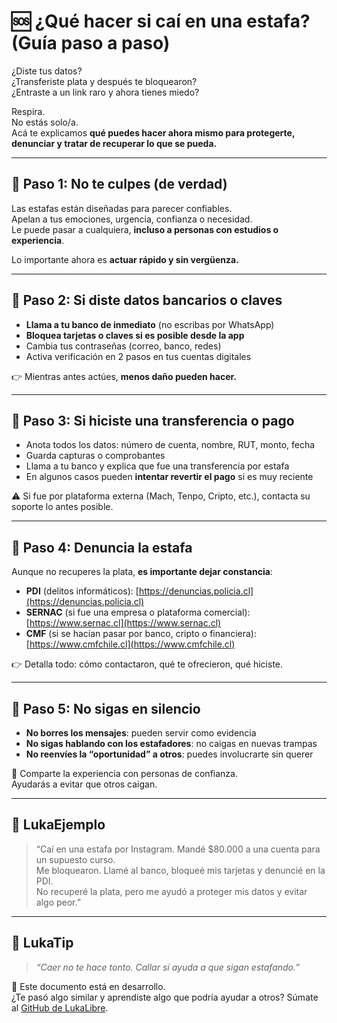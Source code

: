 # 🆘 ¿Qué hacer si caí en una estafa? (Guía paso a paso)

¿Diste tus datos?  
¿Transferiste plata y después te bloquearon?  
¿Entraste a un link raro y ahora tienes miedo?

Respira.  
No estás solo/a.  
Acá te explicamos **qué puedes hacer ahora mismo para protegerte, denunciar y tratar de recuperar lo que se pueda.**

---

## 🧠 Paso 1: No te culpes (de verdad)

Las estafas están diseñadas para parecer confiables.  
Apelan a tus emociones, urgencia, confianza o necesidad.  
Le puede pasar a cualquiera, **incluso a personas con estudios o experiencia**.

Lo importante ahora es **actuar rápido y sin vergüenza.**

---

## 🔐 Paso 2: Si diste datos bancarios o claves

- **Llama a tu banco de inmediato** (no escribas por WhatsApp)
- **Bloquea tarjetas o claves si es posible desde la app**
- Cambia tus contraseñas (correo, banco, redes)
- Activa verificación en 2 pasos en tus cuentas digitales

👉 Mientras antes actúes, **menos daño pueden hacer.**

---

## 💸 Paso 3: Si hiciste una transferencia o pago

- Anota todos los datos: número de cuenta, nombre, RUT, monto, fecha
- Guarda capturas o comprobantes
- Llama a tu banco y explica que fue una transferencia por estafa
- En algunos casos pueden **intentar revertir el pago** si es muy reciente

⚠️ Si fue por plataforma externa (Mach, Tenpo, Cripto, etc.), contacta su soporte lo antes posible.

---

## 📣 Paso 4: Denuncia la estafa

Aunque no recuperes la plata, **es importante dejar constancia**:

- **PDI** (delitos informáticos): [https://denuncias.policia.cl](https://denuncias.policia.cl)
- **SERNAC** (si fue una empresa o plataforma comercial): [https://www.sernac.cl](https://www.sernac.cl)
- **CMF** (si se hacían pasar por banco, cripto o financiera): [https://www.cmfchile.cl](https://www.cmfchile.cl)

👉 Detalla todo: cómo contactaron, qué te ofrecieron, qué hiciste.

---

## 🛑 Paso 5: No sigas en silencio

- **No borres los mensajes**: pueden servir como evidencia
- **No sigas hablando con los estafadores**: no caigas en nuevas trampas
- **No reenvíes la “oportunidad” a otros**: puedes involucrarte sin querer

💬 Comparte la experiencia con personas de confianza.  
Ayudarás a evitar que otros caigan.

---

## 💬 LukaEjemplo

> “Caí en una estafa por Instagram. Mandé $80.000 a una cuenta para un supuesto curso.  
> Me bloquearon. Llamé al banco, bloqueé mis tarjetas y denuncié en la PDI.  
> No recuperé la plata, pero me ayudó a proteger mis datos y evitar algo peor.”

---

## 🧠 LukaTip

> *“Caer no te hace tonto. Callar sí ayuda a que sigan estafando.”*

📌 Este documento está en desarrollo.  
¿Te pasó algo similar y aprendiste algo que podría ayudar a otros? Súmate al [GitHub de LukaLibre](https://github.com/raestrada/lukalibre).
